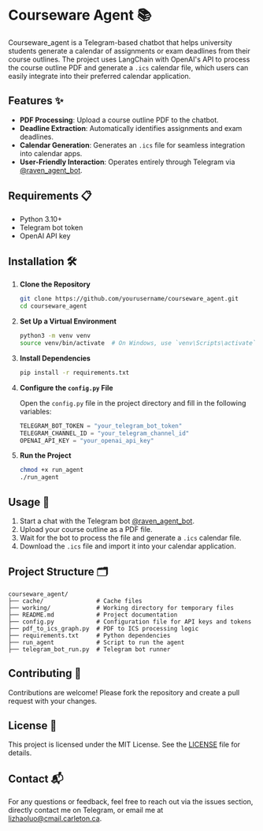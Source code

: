 # Courseware Agent 📚

Courseware_agent is a Telegram-based chatbot that helps university students generate a calendar of assignments or exam deadlines from their course outlines. The project uses LangChain with OpenAI's API to process the course outline PDF and generate a `.ics` calendar file, which users can easily integrate into their preferred calendar application.

## Features ✨

- **PDF Processing**: Upload a course outline PDF to the chatbot.
- **Deadline Extraction**: Automatically identifies assignments and exam deadlines.
- **Calendar Generation**: Generates an `.ics` file for seamless integration into calendar apps.
- **User-Friendly Interaction**: Operates entirely through Telegram via [@raven_agent_bot](https://t.me/raven_agent_bot).

## Requirements 📋

- Python 3.10+
- Telegram bot token
- OpenAI API key

## Installation 🛠️

1. **Clone the Repository**

   ```bash
   git clone https://github.com/yourusername/courseware_agent.git
   cd courseware_agent
   ```

2. **Set Up a Virtual Environment**

   ```bash
   python3 -m venv venv
   source venv/bin/activate  # On Windows, use `venv\Scripts\activate`
   ```

3. **Install Dependencies**

   ```bash
   pip install -r requirements.txt
   ```

4. **Configure the `config.py` File**

   Open the `config.py` file in the project directory and fill in the following variables:

   ```python
   TELEGRAM_BOT_TOKEN = "your_telegram_bot_token"
   TELEGRAM_CHANNEL_ID = "your_telegram_channel_id"
   OPENAI_API_KEY = "your_openai_api_key"
   ```

5. **Run the Project**

   ```bash
   chmod +x run_agent
   ./run_agent
   ```

## Usage 🚀

1. Start a chat with the Telegram bot [@raven_agent_bot](https://t.me/raven_agent_bot).
2. Upload your course outline as a PDF file.
3. Wait for the bot to process the file and generate a `.ics` calendar file.
4. Download the `.ics` file and import it into your calendar application.

## Project Structure 🗂️

```plaintext
courseware_agent/
├── cache/               # Cache files
├── working/             # Working directory for temporary files
├── README.md            # Project documentation
├── config.py            # Configuration file for API keys and tokens
├── pdf_to_ics_graph.py  # PDF to ICS processing logic
├── requirements.txt     # Python dependencies
├── run_agent            # Script to run the agent
├── telegram_bot_run.py  # Telegram bot runner
```

## Contributing 🤝

Contributions are welcome! Please fork the repository and create a pull request with your changes.

## License 📄

This project is licensed under the MIT License. See the [LICENSE](LICENSE) file for details.

## Contact 📬

For any questions or feedback, feel free to reach out via the issues section, directly contact me on Telegram, or email me at [lizhaoluo@cmail.carleton.ca](mailto:lizhaoluo@cmail.carleton.ca).
